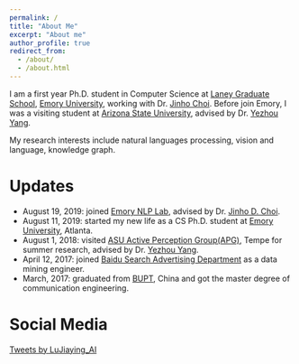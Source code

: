 ```yaml
---
permalink: /
title: "About Me"
excerpt: "About me"
author_profile: true
redirect_from: 
  - /about/
  - /about.html
---
```


I am a first year Ph.D. student in Computer Science at [Laney Graduate School](http://www.graduateschool.emory.edu/), [Emory University](http://www.emory.edu/home/index.html), working with Dr. [Jinho Choi](http://www.mathcs.emory.edu/~choi/home.html).
Before join Emory, I was a visiting student at [Arizona State University](https://www.asu.edu/), advised by Dr. [Yezhou Yang](https://isearch.asu.edu/profile/3020558).  

My research interests include natural languages processing, vision and language, knowledge graph.


Updates
======

- August 19, 2019: joined [Emory NLP Lab](http://nlp.cs.emory.edu/home.html), advised by Dr. [Jinho D. Choi](http://www.mathcs.emory.edu/~choi/home.html).
- August 11, 2019: started my new life as a CS Ph.D. student at [Emory University](http://cs.emory.edu/home/), Atlanta.
- August 1, 2018: visited [ASU Active Perception Group(APG)](https://yezhouyang.engineering.asu.edu/), Tempe for summer research, advised by Dr. [Yezhou Yang](https://isearch.asu.edu/profile/3020558).
- April 12, 2017: joined [Baidu Search Advertising Department](http://e.baidu.com/product/ads-search) as a data mining engineer.
- March, 2017: graduated from [BUPT](https://www.bupt.edu.cn/), China and got the master degree of communication engineering.


Social Media
======

<a class="twitter-timeline" data-height="600" href="https://twitter.com/LuJiaying_AI?ref_src=twsrc%5Etfw">Tweets by LuJiaying_AI</a> <script async src="https://platform.twitter.com/widgets.js" charset="utf-8"></script>
